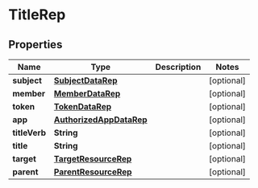 

# TitleRep


## Properties

Name | Type | Description | Notes
------------ | ------------- | ------------- | -------------
**subject** | [**SubjectDataRep**](SubjectDataRep.md) |  |  [optional]
**member** | [**MemberDataRep**](MemberDataRep.md) |  |  [optional]
**token** | [**TokenDataRep**](TokenDataRep.md) |  |  [optional]
**app** | [**AuthorizedAppDataRep**](AuthorizedAppDataRep.md) |  |  [optional]
**titleVerb** | **String** |  |  [optional]
**title** | **String** |  |  [optional]
**target** | [**TargetResourceRep**](TargetResourceRep.md) |  |  [optional]
**parent** | [**ParentResourceRep**](ParentResourceRep.md) |  |  [optional]



